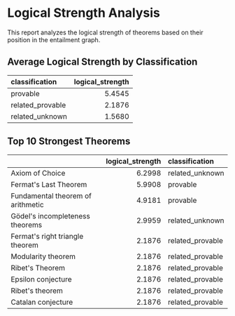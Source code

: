 # Logical Strength Analysis

This report analyzes the logical strength of theorems based on their position in the entailment graph.

## Average Logical Strength by Classification

| classification   |   logical_strength |
|:-----------------|-------------------:|
| provable         |             5.4545 |
| related_provable |             2.1876 |
| related_unknown  |             1.5680 |

## Top 10 Strongest Theorems

|                                   |   logical_strength | classification   |
|:----------------------------------|-------------------:|:-----------------|
| Axiom of Choice                   |             6.2998 | related_unknown  |
| Fermat's Last Theorem             |             5.9908 | provable         |
| Fundamental theorem of arithmetic |             4.9181 | provable         |
| Gödel's incompleteness theorems   |             2.9959 | related_unknown  |
| Fermat's right triangle theorem   |             2.1876 | related_provable |
| Modularity theorem                |             2.1876 | related_provable |
| Ribet's Theorem                   |             2.1876 | related_provable |
| Epsilon conjecture                |             2.1876 | related_provable |
| Ribet's theorem                   |             2.1876 | related_provable |
| Catalan conjecture                |             2.1876 | related_provable |

